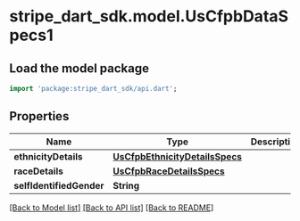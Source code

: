 # stripe_dart_sdk.model.UsCfpbDataSpecs1

## Load the model package
```dart
import 'package:stripe_dart_sdk/api.dart';
```

## Properties
Name | Type | Description | Notes
------------ | ------------- | ------------- | -------------
**ethnicityDetails** | [**UsCfpbEthnicityDetailsSpecs**](UsCfpbEthnicityDetailsSpecs.md) |  | [optional] 
**raceDetails** | [**UsCfpbRaceDetailsSpecs**](UsCfpbRaceDetailsSpecs.md) |  | [optional] 
**selfIdentifiedGender** | **String** |  | [optional] 

[[Back to Model list]](../README.md#documentation-for-models) [[Back to API list]](../README.md#documentation-for-api-endpoints) [[Back to README]](../README.md)


